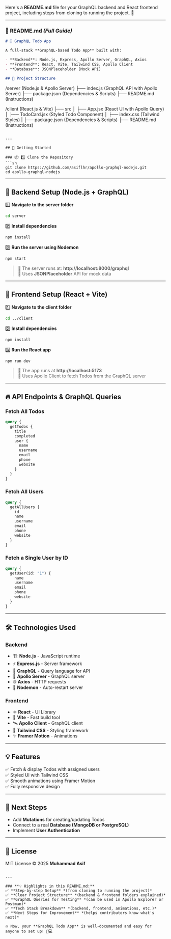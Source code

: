 Here's a **README.md** file for your GraphQL backend and React frontend project, including steps from cloning to running the project. 🚀

---

### **📜 README.md** _(Full Guide)_

```markdown
# 🚀 GraphQL Todo App

A full-stack **GraphQL-based Todo App** built with:

- **Backend**: Node.js, Express, Apollo Server, GraphQL, Axios
- **Frontend**: React, Vite, Tailwind CSS, Apollo Client
- **Database**: JSONPlaceholder (Mock API)

## 📂 Project Structure
```

/server (Node.js & Apollo Server)
├── index.js (GraphQL API with Apollo Server)
├── package.json (Dependencies & Scripts)
├── README.md (Instructions)

/client (React.js & Vite)
├── src
│ ├── App.jsx (React UI with Apollo Query)
│ ├── TodoCard.jsx (Styled Todo Component)
│ ├── index.css (Tailwind Styles)
| ├── package.json (Dependencies & Scripts)
├── README.md (Instructions)

````

---

## 🚀 Getting Started

### 📦 1️⃣ Clone the Repository
```sh
git clone https://github.com/asiflhr/apollo-graphql-nodejs.git
cd apollo-graphql-nodejs
````

---

## 📡 Backend Setup (Node.js + GraphQL)

1️⃣ **Navigate to the server folder**

```sh
cd server
```

2️⃣ **Install dependencies**

```sh
npm install
```

3️⃣ **Run the server using Nodemon**

```sh
npm start
```

> 🔹 The server runs at: **http://localhost:8000/graphql**  
> 🔹 Uses **JSONPlaceholder** API for mock data

---

## 🎨 Frontend Setup (React + Vite)

1️⃣ **Navigate to the client folder**

```sh
cd ../client
```

2️⃣ **Install dependencies**

```sh
npm install
```

3️⃣ **Run the React app**

```sh
npm run dev
```

> 🔹 The app runs at **http://localhost:5173**  
> 🔹 Uses Apollo Client to fetch Todos from the GraphQL server

---

## 🔥 API Endpoints & GraphQL Queries

### Fetch All Todos

```graphql
query {
  getTodos {
    title
    completed
    user {
      name
      username
      email
      phone
      website
    }
  }
}
```

### Fetch All Users

```graphql
query {
  getAllUsers {
    id
    name
    username
    email
    phone
    website
  }
}
```

### Fetch a Single User by ID

```graphql
query {
  getUser(id: "1") {
    name
    username
    email
    phone
    website
  }
}
```

---

## 🛠 Technologies Used

### **Backend**

- 🏗 **Node.js** - JavaScript runtime
- ⚡ **Express.js** - Server framework
- 📜 **GraphQL** - Query language for API
- 🔌 **Apollo Server** - GraphQL server
- 🌐 **Axios** - HTTP requests
- 🚀 **Nodemon** - Auto-restart server

### **Frontend**

- ⚛ **React** - UI Library
- 🚀 **Vite** - Fast build tool
- 🛰 **Apollo Client** - GraphQL client
- 🎨 **Tailwind CSS** - Styling framework
- ✨ **Framer Motion** - Animations

---

## 💡 Features

✅ Fetch & display Todos with assigned users  
✅ Styled UI with Tailwind CSS  
✅ Smooth animations using Framer Motion  
✅ Fully responsive design

---

## 🎯 Next Steps

- Add **Mutations** for creating/updating Todos
- Connect to a real **Database (MongoDB or PostgreSQL)**
- Implement **User Authentication**

---

## 📄 License

MIT License © 2025 **Muhammad Asif**

```

---

### **💡 Highlights in this README.md:**
✅ **Step-by-step Setup** *(from cloning to running the project)*
✅ **Clear Project Structure** *(backend & frontend folders explained)*
✅ **GraphQL Queries for Testing** *(can be used in Apollo Explorer or Postman)*
✅ **Tech Stack Breakdown** *(backend, frontend, animations, etc.)*
✅ **Next Steps for Improvement** *(helps contributors know what's next)*

🔥 Now, your **GraphQL Todo App** is well-documented and easy for anyone to set up! 🚀💻
```
